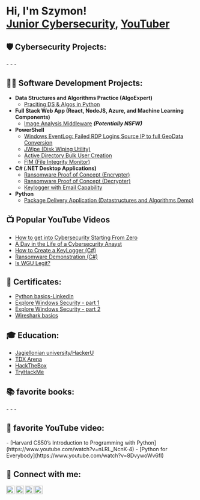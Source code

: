 <h1>Hi, I'm Szymon! <br/><a href="https://github.com/pichreduktor</a>, <a href="https://www.linkedin.com/in/szymon-picheta-532885136/">Junior Cybersecurity</a>, <a href="https://www.youtube.com/c/pichreduktor">YouTuber</a></h1>

<h2>🛡️ Cybersecurity Projects:</h2>
- 
- 
- 


<h2>👨‍💻 Software Development Projects:</h2>

- <b>Data Structures and Algorithms Practice (AlgoExpert)</b>
  - [Praciting DS & Algos in Python](https://github.com/joshmadakor1/Algorithms-Practice)
- <b>Full Stack Web App (React, NodeJS, Azure, and Machine Learning Components)</b>
  - [Image Analysis Middleware](https://github.com/joshmadakor1/4chan-Image-Analysis-Middleware-C964) <b><i>(Potentially NSFW)</b></i>
- <b>PowerShell</b>
  - [Windows EventLog: Failed RDP Logins Source IP to full GeoData Conversion](https://github.com/joshmadakor1/Sentinel-Lab)
  - [JWipe (Disk Wiping Utility)](https://github.com/joshmadakor1/Jwipe.PowerShell)
  - [Active Directory Bulk User Creation](https://github.com/joshmadakor1/AD_PS)
  - [FIM (File Integrity Monitor)](https://github.com/joshmadakor1/PowerShell-Integrity-FIM)
- <b>C# (.NET Desktop Applications)</b>
  - [Ransomware Proof of Concept (Encrypter)](https://github.com/joshmadakor1/EncrypterPOC)
  - [Ransomware Proof of Concept (Decrypter)](https://github.com/joshmadakor1/DecrypterPOC)
  - [Keylogger with Email Capability](https://github.com/joshmadakor1/Key-Logger-With-Email)
- <b>Python</b>
  - [Package Delivery Application (Datastructures and Algorithms Demo)](https://github.com/joshmadakor1/Package-Delivery-Pathfinding-Algorithm)

<h2>📺 Popular YouTube Videos</h2>

- [How to get into Cybersecurity Starting From Zero](https://www.youtube.com/watch?v=a83ASGn_V_s)
- [A Day in the Life of a Cybersecurity Anayst](https://www.youtube.com/watch?v=uHy3oM7NnoU)
- [How to Create a KeyLogger (C#)](https://www.youtube.com/watch?v=N-L9hklSlNk)
- [Ransomware Demonstration (C#)](https://www.youtube.com/watch?v=OfvdQeh79s0)
- [Is WGU Legit?](https://www.youtube.com/watch?v=E2MwRWxDBkA)

<h2> 🧾 Certificates:</h2>

- [Python basics-LinkedIn](https://www.youtube.com/watch?v=a83ASGn_V_s)
- [Explore Windows Security - part 1](https://www.youtube.com/watch?v=a83ASGn_V_s)
- [Explore Windows Security - part 2](https://www.youtube.com/watch?v=a83ASGn_V_s)
- [Wireshark basics](https://www.youtube.com/watch?v=a83ASGn_V_s)
  
<h2> 🎓 Education:</h2>

- [Jagiellonian university/HackerU](https://www.youtube.com/watch?v=a83ASGn_V_s)
- [TDX Arena](https://www.youtube.com/watch?v=a83ASGn_V_s)
- [HackTheBox](https://www.youtube.com/watch?v=a83ASGn_V_s)
- [TryHackMe](https://www.youtube.com/watch?v=a83ASGn_V_s)


<h2> 📚 favorite books:</h2>
- 
-
-
<h2> 🎥 favorite YouTube video:</h2>
- [Harvard CS50’s Introduction to Programming with Python](https://www.youtube.com/watch?v=nLRL_NcnK-4)
- [Python for Everybody](https://www.youtube.com/watch?v=8DvywoWv6fI)

<h2> 🤳 Connect with me:</h2>

[<img align="left" alt="JoshMadakor | YouTube" width="22px" src="https://cdn.jsdelivr.net/npm/simple-icons@v3/icons/youtube.svg" />][youtube]
[<img align="left" alt="JoshMadakor | Twitter" width="22px" src="https://cdn.jsdelivr.net/npm/simple-icons@v3/icons/twitter.svg" />][twitter]
[<img align="left" alt="JoshMadakor | LinkedIn" width="22px" src="https://cdn.jsdelivr.net/npm/simple-icons@v3/icons/linkedin.svg" />][linkedin]
[<img align="left" alt="JoshMadakor | Instagram" width="22px" src="https://cdn.jsdelivr.net/npm/simple-icons@v3/icons/instagram.svg" />][instagram]

[twitter]: https://twitter.com/joshmadakor
[youtube]: https://www.youtube.com/c/joshmadakor
[instagram]: https://www.instagram.com/joshmadakor/
[linkedin]: https://linkedin.com/in/joshmadakor

<!--
**joshmadakor1/joshmadakor1** is a ✨ _special_ ✨ repository because its `README.md` (this file) appears on your GitHub profile.

Here are some ideas to get you started:

- 🔭 I’m currently working on ...
- 🌱 I’m currently learning ...
- 👯 I’m looking to collaborate on ...
- 🤔 I’m looking for help with ...
- 💬 Ask me about ...
- 📫 How to reach me: ...
- 😄 Pronouns: ...
- ⚡ Fun fact: ...
-->
